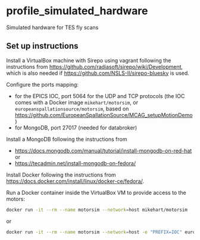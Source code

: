 # profile_simulated_hardware
Simulated hardware for TES fly scans

## Set up instructions

Install a VirtualBox machine with Sirepo using vagrant following the instructions from 
https://github.com/radiasoft/sirepo/wiki/Development, which is also needed if
https://github.com/NSLS-II/sirepo-bluesky is used.

Configure the ports mapping:
- for the EPICS IOC, port 5064 for the UDP and TCP protocols (the IOC comes with a Docker image ``mikehart/motorsim``,
  or ``europeanspallationsource/motorsim``, based on
  https://github.com/EuropeanSpallationSource/MCAG_setupMotionDemo)
- for MongoDB, port 27017 (needed for databroker)

Install a MongoDB following the instructions from
- https://docs.mongodb.com/manual/tutorial/install-mongodb-on-red-hat
or
- https://tecadmin.net/install-mongodb-on-fedora/

Install Docker following the instructions from
https://docs.docker.com/install/linux/docker-ce/fedora/.

Run a Docker container inside the VirtualBox VM to provide access to the motors:

```bash
docker run -it --rm --name motorsim --network=host mikehart/motorsim
```

or

```bash
docker run -it --rm --name motorsim --network=host -e "PREFIX=IOC" europeanspallationsource/motorsim
```
